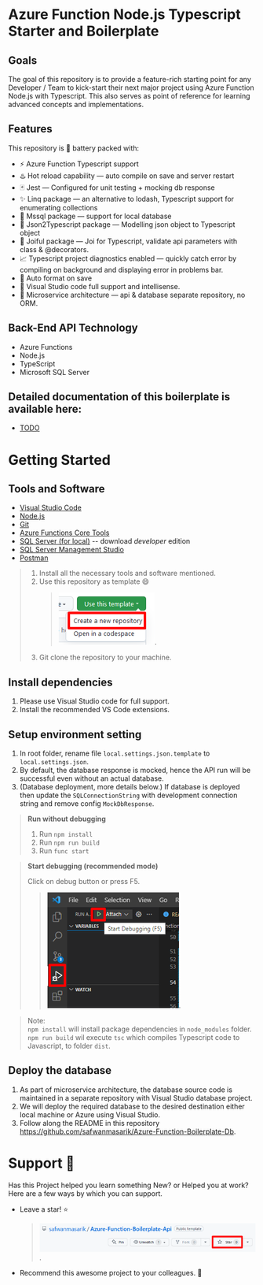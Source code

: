 # **Azure Function Node.js Typescript Starter and Boilerplate**

## Goals

The goal of this repository is to provide a feature-rich starting point for any Developer / Team to kick-start their next major project using Azure Function Node.js with Typescript. This also serves as point of reference for learning advanced concepts and implementations.

## Features

This repository is 🔋 battery packed with:

- ⚡️ Azure Function Typescript support
- ♨️ Hot reload capability — auto compile on save and server restart
- 🃏 Jest — Configured for unit testing + mocking db response
- ✨ Linq package — an alternative to lodash, Typescript support for enumerating collections
- 📏 Mssql package — support for local database
- 💨 Json2Typescript package — Modelling json object to Typescript object
- 🤣 Joiful package — Joi for Typescript, validate api parameters with class & @decorators.
- 📈 Typescript project diagnostics enabled — quickly catch error by compiling on background and displaying error in problems bar.
- 📏 Auto format on save
- 🤖 Visual Studio code full support and intellisense.
- 🦠 Microservice architecture — api & database separate repository, no ORM.

## Back-End API Technology

- Azure Functions
- Node.js
- TypeScript
- Microsoft SQL Server

## Detailed documentation of this boilerplate is available here:

- [TODO]()

# **Getting Started**

## Tools and Software

- [Visual Studio Code](https://code.visualstudio.com/download)
- [Node.js](https://nodejs.org/en/)
- [Git](https://git-scm.com/)
- [Azure Functions Core Tools](https://docs.microsoft.com/en-us/azure/azure-functions/functions-run-local?tabs=windows%2Ccsharp%2Cbash)
- [SQL Server (for local)](https://www.microsoft.com/en-us/sql-server/sql-server-downloads) -- download _developer_ edition
- [SQL Server Management Studio](https://docs.microsoft.com/en-us/sql/ssms/download-sql-server-management-studio-ssms?view=sql-server-ver15)
- [Postman](https://www.postman.com/downloads/)

> 1. Install all the necessary tools and software mentioned.
> 2. Use this repository as template 😄
>    > ![Use as template](readme_images/template-repo.png).
> 3. Git clone the repository to your machine.

## Install dependencies

1. Please use Visual Studio code for full support.
2. Install the recommended VS Code extensions.

## Setup environment setting

1. In root folder, rename file `local.settings.json.template` to `local.settings.json`.
1. By default, the database response is mocked, hence the API run will be successful even without an actual database.
1. (Database deployment, more details below.) If database is deployed then update the `SQLConnectionString` with development connection string and remove config `MockDbResponse`.

> **Run without debugging**
>
> 1. Run `npm install`
> 1. Run `npm run build`
> 1. Run `func start`

> **Start debugging (recommended mode)**
>
> Click on debug button or press F5.
>
> > ![Debug](readme_images/debug.png).

> Note: <br/> `npm install` will install package dependencies in `node_modules` folder.
> <br/> `npm run build` wil execute `tsc` which compiles Typescript code to Javascript, to folder `dist`.

## Deploy the database

1. As part of microservice architecture, the database source code is maintained in a separate repository with Visual Studio database project.
1. We will deploy the required database to the desired destination either local machine or Azure using Visual Studio.
1. Follow along the README in this repository https://github.com/safwanmasarik/Azure-Function-Boilerplate-Db.

# **Support** 🤩

Has this Project helped you learn something New? or Helped you at work?
Here are a few ways by which you can support.

- Leave a star! ⭐
  > ![Debug](readme_images/star.png).
- Recommend this awesome project to your colleagues. 🥇
